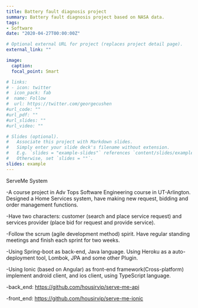 ```yaml
---
title: Battery fault diagnosis project
summary: Battery fault diagnosis project based on NASA data.
tags:
- Software
date: "2020-04-27T00:00:00Z"

# Optional external URL for project (replaces project detail page).
external_link: ""

image:
  caption: 
  focal_point: Smart

# links:
# - icon: twitter
#  icon_pack: fab
#  name: Follow
#  url: https://twitter.com/georgecushen
#url_code: ""
#url_pdf: ""
#url_slides: ""
#url_video: ""

# Slides (optional).
#   Associate this project with Markdown slides.
#   Simply enter your slide deck's filename without extension.
#   E.g. `slides = "example-slides"` references `content/slides/example-slides.md`.
#   Otherwise, set `slides = ""`.
slides: example
---
```



ServeMe System

-A course project in Adv Tops Software Engineering course in UT-Arlington. Designed a Home Services system, have making new request, bidding and order management functions.

-Have two characters: customer (search and place service request) and services provider (place bid for request and provide service).

-Follow the scrum (agile development method) spirit. Have regular standing meetings and finish each sprint for two weeks.

-Using Spring-boot as back-end, Java language. Using Heroku as a auto-deployment tool, Lombok, JPA and some other Plugin.

-Using Ionic (based on Angular) as front-end framework(Cross-platform) implement android client, and ios client, using TypeScript language.

-back_end: https://github.com/housirvip/serve-me-api

-front_end: https://github.com/housirvip/serve-me-ionic